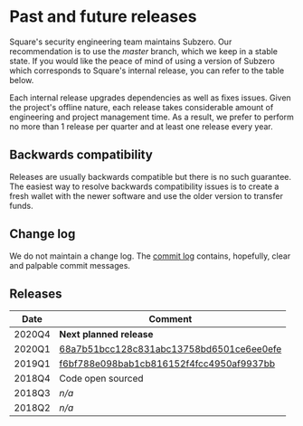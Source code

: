 # Past and future releases
Square's security engineering team maintains Subzero. Our recommendation is to use the _master_ branch, which we
keep in a stable state. If you would like the peace of mind of using a version of Subzero which corresponds to
Square's internal release, you can refer to the table below.

Each internal release upgrades dependencies as well as fixes issues. Given the project's offline nature, each release
takes considerable amount of engineering and project management time. As a result, we prefer to perform no more than 1
release per quarter and at least one release every year.

## Backwards compatibility
Releases are usually backwards compatible but there is no such guarantee. The easiest way to resolve backwards
compatibility issues is to create a fresh wallet with the newer software and use the older version to transfer funds.

## Change log
We do not maintain a change log. The [commit log](https://github.com/square/subzero/commits/master) contains, hopefully,
clear and palpable commit messages.

## Releases

| Date     | Comment              |
|----------|----------------------|
|2020Q4    | **Next planned release** |
|2020Q1    | [68a7b51bcc128c831abc13758bd6501ce6ee0efe](https://github.com/square/subzero/commit/68a7b51bcc128c831abc13758bd6501ce6ee0efe) |
|2019Q1    | [f6bf788e098bab1cb816152f4fcc4950af9937bb](https://github.com/square/subzero/commit/f6bf788e098bab1cb816152f4fcc4950af9937bb) |
|2018Q4    | Code open sourced |
|2018Q3    | _n/a_ |
|2018Q2    | _n/a_ |

